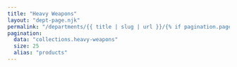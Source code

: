 ```yaml
---
title: "Heavy Weapons"
layout: "dept-page.njk"
permalink: "/departments/{{ title | slug | url }}/{% if pagination.pageNumber > 0 %}{{pagination.pageNumber | plus: 1 }}/{% endif %}"
pagination:
  data: "collections.heavy-weapons"
  size: 25
  alias: "products"
---
```



